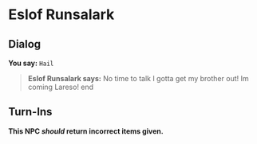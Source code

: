 # Eslof Runsalark


## Dialog

**You say:** `Hail`



>**Eslof Runsalark says:** No time to talk I gotta get my brother out! Im coming Lareso!
end



## Turn-Ins



**This NPC *should* return incorrect items given.**





